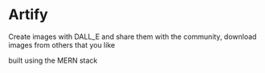 # Artify

Create images with DALL_E and share them with the community, download images from others that you like 

built using the MERN stack
